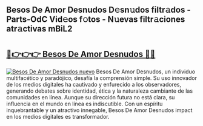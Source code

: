 ## Besos De Amor Desnudos D𝚎sn𝚞dos filtr𝚊dos - Parts-OdC Vid𝚎os f𝚘tos - N𝚞evas filtr𝚊ciones atr𝚊ctivas mBiL2

# <h2><a href="http://mb7rkks.tromn.icu/?c=Besos+De+Amor+Desnudos">🔗👉👉👉 Besos De Amor Desnudos 🔗🔗</a></h2>

[![Besos De Amor Desnudos nuevo](https://i.imgur.com/pEAQMta.gif)](http://mb7rkks.tromn.icu/?c=Besos+De+Amor+Desnudos)
Besos De Amor Desnudos, un individuo multifacético y paradójico, desafía la comprensión simple. Su uso innovador de los medios digitales ha cautivado y enfurecido a los observadores, generando debates sobre identidad, ética y la naturaleza cambiante de las comunidades en línea. Aunque su dirección futura no está clara, su influencia en el mundo en línea es indiscutible. Con un espíritu inquebrantable y un atractivo innegable, Besos De Amor Desnudos impact en los medios digitales es transformador.
